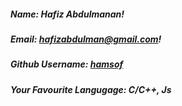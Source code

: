 ##### Name: *Hafiz Abdulmanan!*

##### Email: *hafizabdulman@gmail.com!*

##### Github Username: *[hamsof](https://github.com/hamsof)*

##### Your Favourite Langugage: *C/C++, Js*

